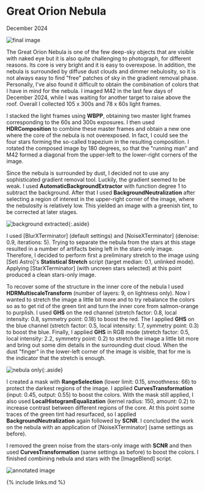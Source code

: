 # Great Orion Nebula

December 2024

![final image](final.png)

The Great Orion Nebula is one of the few deep-sky objects that are visible with
naked eye but it is also quite challenging to photograph, for different reasons.
Its core is very bright and it is easy to overexpose. In addition, the nebula is
surrounded by diffuse dust clouds and dimmer nebulosity, so it is not always
easy to find "free" patches of sky in the gradient removal phase. Personally,
I've also found it difficult to obtain the combination of colors that I have in
mind for the nebula. I imaged M42 in the last few days of December 2024, while I
was waiting for another target to raise above the roof. Overall I collected 105
x 300s and 78 x 60s light frames.

I stacked the light frames using **WBPP**, obtaining two master light frames
corresponding to the 60s and 300s exposures. I then used **HDRComposition** to
combine these master frames and obtain a new one where the core of the nebula is
not overexposed. In fact, I could see the four stars forming the so-called
trapezium in the resulting composition. I rotated the composed image by 180
degrees, so that the "running man" and M42 formed a diagonal from the upper-left
to the lower-right corners of the image.

Since the nebula is surrounded by dust, I decided not to use any sophisticated
gradient removal tool. Luckily, the gradient seemed to be weak. I used
**AutomaticBackgroundExtractor** with function degree 1 to subtract the
background. After that I used **BackgroundNeutralization** after selecting a
region of interest in the upper-right corner of the image, where the nebulosity
is relatively low. This yielded an image with a greenish tint, to be corrected
at later stages.

![background extracted](abe.png){:.aside}

I used [BlurXTerminator] (default settings) and [NoiseXTerminator] (denoise:
0.9, iterations: 5). Trying to separate the nebula from the stars at this stage
resulted in a number of artifacts being left in the stars-only image. Therefore,
I decided to perform first a preliminary stretch to the image using [Seti
Astro]'s **Statistical Stretch** script (target median: 0.1, unlinked mode).
Applying [StarXTerminator] (with uncreen stars selected) at this point produced
a clean stars-only image.

To recover some of the structure in the inner core of the nebula I used
**HDRMultiscaleTransform** (number of layers: 9, on lightness only). Now I
wanted to stretch the image a little bit more and to try rebalance the colors so
as to get rid of the green tint and turn the inner core from salmon-orange to
purplish. I used **GHS** on the red channel (stretch factor: 0.8, local
intensity: 0.8, symmetry point: 0.18) to boost the red. The I applied **GHS** on
the blue channel (stretch factor: 0.5, local intensity: 1.7, symmetry point:
0.3) to boost the blue. Finally, I applied **GHS** in RGB mode (stretch factor:
0.5, local intensity: 2.2, symmetry point: 0.2) to stretch the image a little
bit more and bring out some dim details in the surrounding dust cloud. When the
dust "finger" in the lower-left corner of the image is visible, that for me is
the indicator that the stretch is enough.

![nebula only](nebula.png){:.aside}

I created a mask with **RangeSelection** (lower limit: 0.15, smoothness: 66) to
protect the darkest regions of the image. I applied **CurvesTransformation**
(input: 0.45, output: 0.55) to boost the colors. With the mask still applied, I
also used **LocalHistogramEqualization** (kernel radius: 150, amount: 0.2) to
increase contrast between different regions of the core. At this point some
traces of the green tint had resurfaced, so I applied
**BackgroundNeutralization** again followed by **SCNR**. I concluded the work on
the nebula with an application of [NoiseXTerminator] (same settings as before).

I removed the green noise from the stars-only image with **SCNR** and then used
**CurvesTransformation** (same settings as before) to boost the colors. I
finished combining nebula and stars with the [ImageBlend] script.

![annotated image](final_annotated.png)

{% include links.md %}
